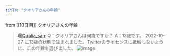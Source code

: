 ```yaml
---
title: "クオリアさんの年齢"
---
```


from [[10日目]]
クオリアさんの年齢
> [@Qualia_san](https://twitter.com/Qualia_san/status/1588991038676701186?s=20&t=NhNgLSnPlARQJ7gAWpxMtw): Q：クオリアさんは何歳ですか？
> A：13歳です。 2022-10-27 に13歳の状態で生まれました。Twitterのライセンスに抵触しないように、この年齢を選びました。
> ![image](https://pbs.twimg.com/media/Fg063NkVEAAGxVu.png)

